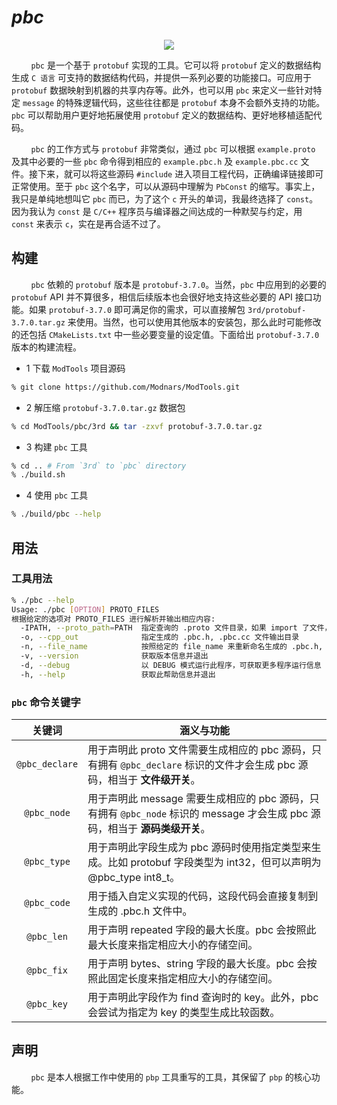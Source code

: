 # _pbc_

<div align="center">
    <img src="https://user-images.githubusercontent.com/22772190/184528491-4c5b80f5-9b39-4bd7-9ab0-f24871e2c6cb.png" />
</div>

&#160; &#160; &#160; &#160; `pbc` 是一个基于 `protobuf` 实现的工具。它可以将 `protobuf` 定义的数据结构生成 `C 语言` 可支持的数据结构代码，并提供一系列必要的功能接口。可应用于 `protobuf` 数据映射到机器的共享内存等。此外，也可以用 `pbc` 来定义一些针对特定 `message` 的特殊逻辑代码，这些往往都是 `protobuf` 本身不会额外支持的功能。`pbc` 可以帮助用户更好地拓展使用 `protobuf` 定义的数据结构、更好地移植适配代码。

&#160; &#160; &#160; &#160; `pbc` 的工作方式与 `protobuf` 非常类似，通过 `pbc` 可以根据 `example.proto` 及其中必要的一些 `pbc` 命令得到相应的 `example.pbc.h` 及 `example.pbc.cc` 文件。接下来，就可以将这些源码 `#include` 进入项目工程代码，正确编译链接即可正常使用。至于 `pbc` 这个名字，可以从源码中理解为 `PbConst` 的缩写。事实上，我只是单纯地想叫它 `pbc` 而已，为了这个 `c` 开头的单词，我最终选择了 `const`。因为我认为 `const` 是 `C/C++` 程序员与编译器之间达成的一种默契与约定，用 `const` 来表示 `c`，实在是再合适不过了。

## 构建

&#160; &#160; &#160; &#160; `pbc` 依赖的 `protobuf` 版本是 `protobuf-3.7.0`。当然，`pbc` 中应用到的必要的 `protobuf` API 并不算很多，相信后续版本也会很好地支持这些必要的 API 接口功能。如果 `protobuf-3.7.0` 即可满足你的需求，可以直接解包 `3rd/protobuf-3.7.0.tar.gz` 来使用。当然，也可以使用其他版本的安装包，那么此时可能修改的还包括 `CMakeLists.txt` 中一些必要变量的设定值。下面给出 `protobuf-3.7.0` 版本的构建流程。

- 1 下载 `ModTools` 项目源码

```bash
% git clone https://github.com/Modnars/ModTools.git
```

- 2 解压缩 `protobuf-3.7.0.tar.gz` 数据包

```bash
% cd ModTools/pbc/3rd && tar -zxvf protobuf-3.7.0.tar.gz
```

- 3 构建 `pbc` 工具
```bash
% cd .. # From `3rd` to `pbc` directory
% ./build.sh
```

- 4 使用 `pbc` 工具
```bash
% ./build/pbc --help
```

## 用法

### 工具用法
```bash
% ./pbc --help
Usage: ./pbc [OPTION] PROTO_FILES
根据给定的选项对 PROTO_FILES 进行解析并输出相应内容:
  -IPATH, --proto_path=PATH  指定查询的 .proto 文件目录，如果 import 了文件，也要填充进来
  -o, --cpp_out              指定生成的 .pbc.h, .pbc.cc 文件输出目录
  -n, --file_name            按照给定的 file_name 来重新命名生成的 .pbc.h, .pbc.cc 文件名
  -v, --version              获取版本信息并退出
  -d, --debug                以 DEBUG 模式运行此程序，可获取更多程序运行信息
  -h, --help                 获取此帮助信息并退出
```

### `pbc` 命令关键字

| 关键词 | <div align="center">涵义与功能</div> |
| :-: | :- |
| `@pbc_declare` | 用于声明此 proto 文件需要生成相应的 pbc 源码，只有拥有 `@pbc_declare` 标识的文件才会生成 pbc 源码，相当于 **文件级开关**。 |
| `@pbc_node` | 用于声明此 message 需要生成相应的 pbc 源码，只有拥有 `@pbc_node` 标识的 message 才会生成 pbc 源码，相当于 **源码类级开关**。 |
| `@pbc_type` | 用于声明此字段生成为 pbc 源码时使用指定类型来生成。比如 protobuf 字段类型为 int32，但可以声明为 @pbc_type int8_t。 |
| `@pbc_code` | 用于插入自定义实现的代码，这段代码会直接复制到生成的 .pbc.h 文件中。 |
| `@pbc_len` | 用于声明 repeated 字段的最大长度。pbc 会按照此最大长度来指定相应大小的存储空间。 |
| `@pbc_fix` | 用于声明 bytes、string 字段的最大长度。pbc 会按照此固定长度来指定相应大小的存储空间。 |
| `@pbc_key` | 用于声明此字段作为 find 查询时的 key。此外，pbc 会尝试为指定为 key 的类型生成比较函数。 |

## 声明

&#160; &#160; &#160; &#160; `pbc` 是本人根据工作中使用的 `pbp` 工具重写的工具，其保留了 `pbp` 的核心功能。

